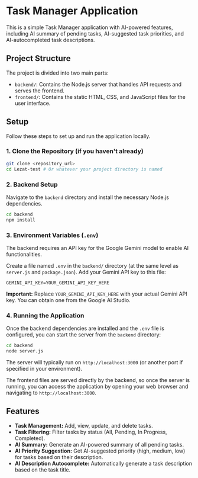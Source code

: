 # Task Manager Application

This is a simple Task Manager application with AI-powered features, including AI summary of pending tasks, AI-suggested task priorities, and AI-autocompleted task descriptions.

## Project Structure

The project is divided into two main parts:

-   `backend/`: Contains the Node.js server that handles API requests and serves the frontend.
-   `frontend/`: Contains the static HTML, CSS, and JavaScript files for the user interface.

## Setup

Follow these steps to set up and run the application locally.

### 1. Clone the Repository (if you haven't already)

```bash
git clone <repository_url>
cd Lezat-test # Or whatever your project directory is named
```

### 2. Backend Setup

Navigate to the `backend` directory and install the necessary Node.js dependencies.

```bash
cd backend
npm install
```

### 3. Environment Variables (`.env`)

The backend requires an API key for the Google Gemini model to enable AI functionalities.

Create a file named `.env` in the `backend/` directory (at the same level as `server.js` and `package.json`). Add your Gemini API key to this file:

```
GEMINI_API_KEY=YOUR_GEMINI_API_KEY_HERE
```

**Important:** Replace `YOUR_GEMINI_API_KEY_HERE` with your actual Gemini API key. You can obtain one from the Google AI Studio.

### 4. Running the Application

Once the backend dependencies are installed and the `.env` file is configured, you can start the server from the `backend` directory:

```bash
cd backend
node server.js
```

The server will typically run on `http://localhost:3000` (or another port if specified in your environment).

The frontend files are served directly by the backend, so once the server is running, you can access the application by opening your web browser and navigating to `http://localhost:3000`.

## Features

-   **Task Management:** Add, view, update, and delete tasks.
-   **Task Filtering:** Filter tasks by status (All, Pending, In Progress, Completed).
-   **AI Summary:** Generate an AI-powered summary of all pending tasks.
-   **AI Priority Suggestion:** Get AI-suggested priority (high, medium, low) for tasks based on their description.
-   **AI Description Autocomplete:** Automatically generate a task description based on the task title.
